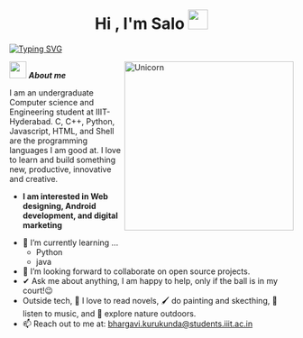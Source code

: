 <h1 align="center"><b>Hi , I'm Salo </b><img src="https://media.giphy.com/media/hvRJCLFzcasrR4ia7z/giphy.gif" width="35"></h1>

[![Typing SVG](https://readme-typing-svg.herokuapp.com?font=Architects+Daughter&color=7AF79A&size=30&lines=Hey!+It's+Ahmad!;I'm+a+Flutter+Developer...;I'm+also+Machine+Learning+Engineer;And+I'm+a+proud+Pakistani+🇵🇰)](https://git.io/typing-svg)

<img align="right" width=300px alt="Unicorn" src="https://th.bing.com/th/id/R.7750eaa4e75ebbbc86e728d4c762382f?rik=wc%2fvLSFns%2bjxKQ&riu=http%3a%2f%2fmedia.giphy.com%2fmedia%2f11kEuHSQAXXiGQ%2fgiphy.gif&ehk=Akx3Iw5oFDWFr%2fA6JgI36Hb1j%2frOvodz9ZG6EZkM83o%3d&risl=&pid=ImgRaw&r=0" />

<img src="https://media.giphy.com/media/ObNTw8Uzwy6KQ/giphy.gif" width="30px">&nbsp;***About me***

I am an undergraduate Computer science and Engineering student at IIIT-Hyderabad. C, C++, Python, Javascript, HTML, and Shell are the programming languages I am good at. I love to learn and build something new, productive, innovative and creative.
* **I am interested in Web designing, Android development, and digital marketing**
- 🌱 I’m currently learning ...
  - Python
  - java
- 👯 I’m looking forward to collaborate on open source projects.
- ✔ Ask me about anything, I am happy to help, only if the ball is in my court!😉<br>
- Outside tech, 📖 I love to read novels, 🖌️ do painting and skecthing, 🎵 listen to music, and 🌴 explore nature outdoors.
- 📫 Reach out to me at: <a href="bhargavi.kurukunda@students.iiit.ac.in">bhargavi.kurukunda@students.iiit.ac.in</a>

